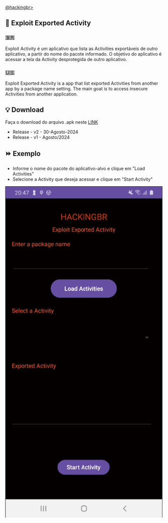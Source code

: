 <p align="left">
    <a href="https://github.com/carineconstantino/hackingbr">@hackingbr></a>
</p>

## 👾 Exploit Exported Activity
### 🇧🇷
Exploit Activity é um aplicativo que lista as Activities exportáveis de outro aplicativo, a partir do nome do pacote informado. 
O objetivo do aplicativo é acessar a tela da Activity desprotegida de outro aplicativo. 

### 🇺🇸
Exploit Exported Activity is a app that list exported Activities from another app by a package name setting. 
The main goat is to access insecure Activities from another application. 

## :bulb: Download
Faça o download do arquivo .apk neste [LINK](https://github.com/carineconstantino/hacking_br/blob/main/Mobile/Android/Exploit-Exported-Activity/exploitactivity.apk)

- Release - v2 - 30-Agosto-2024
- Release - v1 - Agosto/2024

## ⏩ Exemplo

- Informe o nome do pacote do aplicativo-alvo e clique em "Load Activities"
- Selecione a Activity que deseja acessar e clique em "Start Activity"

<p align="left">
    <img width="500" src="exploit-exported-activity.png"><p></p>
</p>

#


